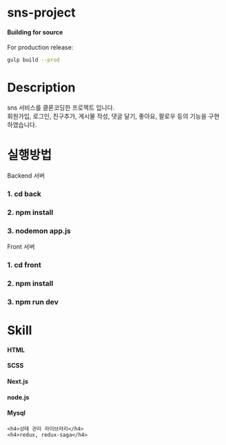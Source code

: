 # sns-project

#### Building for source

For production release:

```sh
gulp build --prod
```
<h1>Description</h1>
<span>sns 서비스를 클론코딩한 프로젝트 입니다.</span>
<br/>
<span>회원가입, 로그인, 친구추가, 게시물 작성, 댓글 달기, 좋아요, 팔로우 등의 기능을 구현하였습니다.</span>


<h1>실행방법</h1>
<span>Backend 서버<span>
<h3>1. cd back</h3>
<h3>2. npm install</h3>
<h3>3. nodemon app.js</h3>
  
 <span>Front 서버</span>
<h3>1. cd front</h3>
<h3>2. npm install</h3>
<h3>3. npm run dev</h3>
  
  <h1>Skill</h1>
  <h4>HTML</h4>
  <h4>SCSS</h4>
  <h4>Next.js<h4>
    <h4>node.js</h4>
    <h4>Mysql</h4>
    
    <h4>상태 관리 라이브러리</h4>
    <h4>redux, redux-saga</h4>
    
    
    
    
  
